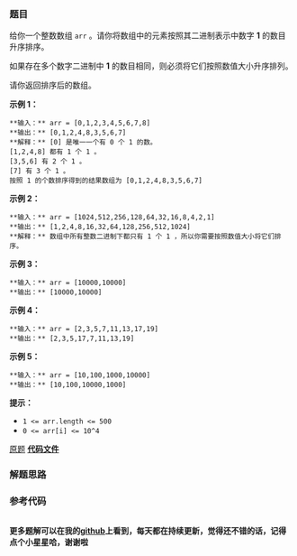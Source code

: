 ### 题目
给你一个整数数组 `arr` 。请你将数组中的元素按照其二进制表示中数字 **1** 的数目升序排序。

如果存在多个数字二进制中  **1**  的数目相同，则必须将它们按照数值大小升序排列。

请你返回排序后的数组。



**示例 1：**

    
    
    **输入：** arr = [0,1,2,3,4,5,6,7,8]
    **输出：** [0,1,2,4,8,3,5,6,7]
    **解释：** [0] 是唯一一个有 0 个 1 的数。
    [1,2,4,8] 都有 1 个 1 。
    [3,5,6] 有 2 个 1 。
    [7] 有 3 个 1 。
    按照 1 的个数排序得到的结果数组为 [0,1,2,4,8,3,5,6,7]
    

**示例 2：**

    
    
    **输入：** arr = [1024,512,256,128,64,32,16,8,4,2,1]
    **输出：** [1,2,4,8,16,32,64,128,256,512,1024]
    **解释：** 数组中所有整数二进制下都只有 1 个 1 ，所以你需要按照数值大小将它们排序。
    

**示例 3：**

    
    
    **输入：** arr = [10000,10000]
    **输出：** [10000,10000]
    

**示例 4：**

    
    
    **输入：** arr = [2,3,5,7,11,13,17,19]
    **输出：** [2,3,5,17,7,11,13,19]
    

**示例 5：**

    
    
    **输入：** arr = [10,100,1000,10000]
    **输出：** [10,100,10000,1000]
    



**提示：**

  * `1 <= arr.length <= 500`
  * `0 <= arr[i] <= 10^4`

[原题](https://leetcode-cn.com/problems/sort-integers-by-the-number-of-1-bits/)    **[代码文件]()**


### 解题思路




### 参考代码

```go


```




**更多题解可以在我的[github](https://github.com/LZH139/leetcode_Go)上看到，每天都在持续更新，觉得还不错的话，记得点个小星星哈，谢谢啦**

